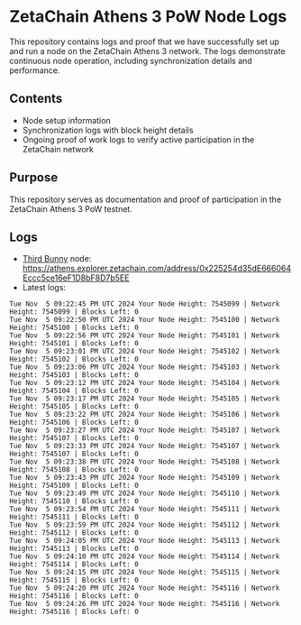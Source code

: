 # ZetaChain Athens 3 PoW Node Logs
This repository contains logs and proof that we have successfully set up and run a node on the ZetaChain Athens 3 network. The logs demonstrate continuous node operation, including synchronization details and performance.

## Contents
- Node setup information
- Synchronization logs with block height details
- Ongoing proof of work logs to verify active participation in the ZetaChain network

## Purpose
This repository serves as documentation and proof of participation in the ZetaChain Athens 3 PoW testnet.

## Logs

- [Third Bunny](https://thirdbunny.xyz/) node: https://athens.explorer.zetachain.com/address/0x225254d35dE666064Eccc5ce16eF1D8bF8D7b5EE
- Latest logs:
```
Tue Nov  5 09:22:45 PM UTC 2024 Your Node Height: 7545099 | Network Height: 7545099 | Blocks Left: 0
Tue Nov  5 09:22:50 PM UTC 2024 Your Node Height: 7545100 | Network Height: 7545100 | Blocks Left: 0
Tue Nov  5 09:22:56 PM UTC 2024 Your Node Height: 7545101 | Network Height: 7545101 | Blocks Left: 0
Tue Nov  5 09:23:01 PM UTC 2024 Your Node Height: 7545102 | Network Height: 7545102 | Blocks Left: 0
Tue Nov  5 09:23:06 PM UTC 2024 Your Node Height: 7545103 | Network Height: 7545103 | Blocks Left: 0
Tue Nov  5 09:23:12 PM UTC 2024 Your Node Height: 7545104 | Network Height: 7545104 | Blocks Left: 0
Tue Nov  5 09:23:17 PM UTC 2024 Your Node Height: 7545105 | Network Height: 7545105 | Blocks Left: 0
Tue Nov  5 09:23:22 PM UTC 2024 Your Node Height: 7545106 | Network Height: 7545106 | Blocks Left: 0
Tue Nov  5 09:23:27 PM UTC 2024 Your Node Height: 7545107 | Network Height: 7545107 | Blocks Left: 0
Tue Nov  5 09:23:33 PM UTC 2024 Your Node Height: 7545107 | Network Height: 7545107 | Blocks Left: 0
Tue Nov  5 09:23:38 PM UTC 2024 Your Node Height: 7545108 | Network Height: 7545108 | Blocks Left: 0
Tue Nov  5 09:23:43 PM UTC 2024 Your Node Height: 7545109 | Network Height: 7545109 | Blocks Left: 0
Tue Nov  5 09:23:49 PM UTC 2024 Your Node Height: 7545110 | Network Height: 7545110 | Blocks Left: 0
Tue Nov  5 09:23:54 PM UTC 2024 Your Node Height: 7545111 | Network Height: 7545111 | Blocks Left: 0
Tue Nov  5 09:23:59 PM UTC 2024 Your Node Height: 7545112 | Network Height: 7545112 | Blocks Left: 0
Tue Nov  5 09:24:05 PM UTC 2024 Your Node Height: 7545113 | Network Height: 7545113 | Blocks Left: 0
Tue Nov  5 09:24:10 PM UTC 2024 Your Node Height: 7545114 | Network Height: 7545114 | Blocks Left: 0
Tue Nov  5 09:24:15 PM UTC 2024 Your Node Height: 7545115 | Network Height: 7545115 | Blocks Left: 0
Tue Nov  5 09:24:20 PM UTC 2024 Your Node Height: 7545116 | Network Height: 7545116 | Blocks Left: 0
Tue Nov  5 09:24:26 PM UTC 2024 Your Node Height: 7545116 | Network Height: 7545116 | Blocks Left: 0
```
